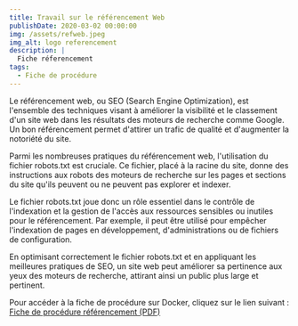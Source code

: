 ```yaml
---
title: Travail sur le référencement Web
publishDate: 2020-03-02 00:00:00
img: /assets/refweb.jpeg
img_alt: logo referencement
description: |
  Fiche réferencement
tags:
  - Fiche de procédure
---
```


Le référencement web, ou SEO (Search Engine Optimization), est l'ensemble des techniques visant à améliorer la visibilité et le classement d'un site web dans les résultats des moteurs de recherche comme Google. Un bon référencement permet d'attirer un trafic de qualité et d'augmenter la notoriété du site.

Parmi les nombreuses pratiques du référencement web, l'utilisation du fichier robots.txt est cruciale. Ce fichier, placé à la racine du site, donne des instructions aux robots des moteurs de recherche sur les pages et sections du site qu'ils peuvent ou ne peuvent pas explorer et indexer. 

Le fichier robots.txt joue donc un rôle essentiel dans le contrôle de l'indexation et la gestion de l'accès aux ressources sensibles ou inutiles pour le référencement. Par exemple, il peut être utilisé pour empêcher l'indexation de pages en développement, d'administrations ou de fichiers de configuration.

En optimisant correctement le fichier robots.txt et en appliquant les meilleures pratiques de SEO, un site web peut améliorer sa pertinence aux yeux des moteurs de recherche, attirant ainsi un public plus large et pertinent.

Pour accéder à la fiche de procédure sur Docker, cliquez sur le lien suivant : [Fiche de procédure référencement (PDF)](/public/assets/Referencement.pdf)
